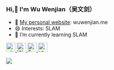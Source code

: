 ### Hi,👋 I'm Wu Wenjian（吴文剑）

- 🏫 [My personal website](https://www.wuwenjian.me): wuwenjian.me
- 😄 Interests: SLAM
- 🌱 I’m currently learning SLAM

<p> 
  <a href="https://github.com/wenjianla?tab=followers"> <img src="https://img.shields.io/github/followers/wenjianla?label=Followers&style=plastic" height="25px" alt="github follow" /> </a>
  <a href="https://wuwenjian.me/"> <img src="https://img.shields.io/badge/&#8459-homepage-3875B7.svg?labelColor=21438A&style=plastic" height="25px" alt="Wu Wenjian">
  <a href="mailto:ch.wenjian@gmail.com"> <img src="https://img.shields.io/badge/gmail-%23D14836.svg?&style=plastic&logo=gmail&logoColor=white" height="25px" alt="Email">
  <a href="https://www.zhihu.com/people/wwenjian"><img src="https://img.shields.io/badge/知乎-0079FF.svg?style=plastic&logo=zhihu&logoColor=white" height="25px" alt="知乎"></a>
</p> 

![](https://github-readme-stats.vercel.app/api?username=wenjianla)
